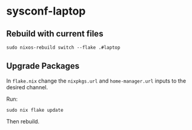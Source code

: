# sysconf-laptop

## Rebuild with current files
```shell
sudo nixos-rebuild switch --flake .#laptop
```

## Upgrade Packages

In `flake.nix` change the `nixpkgs.url` and `home-manager.url` inputs to the desired channel.

Run:
```shell
sudo nix flake update
```

Then rebuild.
